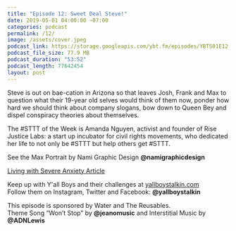 ```yaml
---
title: "Episode 12: Sweet Deal Steve!"
date: 2019-05-01 04:00:00 −07:00
categories: podcast
permalink: /12/
image: /assets/cover.jpeg
podcast_link: https://storage.googleapis.com/ybt.fm/episodes/YBTS01E12.mp3
podcast_file_size: 77.9 MB
podcast_duration: "53:52"
podcast_length: 77642454
layout: post
---
```


Steve is out on bae-cation in Arizona so that leaves Josh, Frank and Max to question what their 19-year old selves would think of them now, ponder how hard we should think about company slogans, bow down to Queen Bey and dispel conspiracy theories about themselves.

The #STTT of the Week is Amanda Nguyen, activist and founder of Rise Justice Labs: a start up incubator for civil rights movements, who dedicated her life to not only be #STTT but help others get #STTT.

See the Max Portrait by Nami Graphic Design **@namigraphicdesign**

[Living with Severe Anxiety Article](https://www.vice.com/en_us/article/bnjb53/anxiety-and-me-189)

Keep up with Y'all Boys and their challenges at [yallboystalkin.com](https://yallboystalkin.com)
<br>Follow them on Instagram, Twitter and Facebook: **@yallboystalkin**

This episode is sponsored by Water and The Reusables.
<br>Theme Song “Won’t Stop” by **@jeanomusic** and Interstitial Music by **@ADNLewis** 